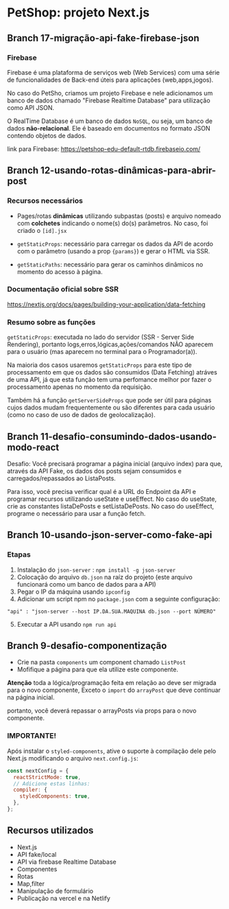 # PetShop: projeto Next.js

## Branch 17-migração-api-fake-firebase-json

### Firebase

Firebase é uma plataforma de serviços web (Web Services) com uma série de funcionalidades de Back-end úteis para aplicações (web,apps,jogos).

No caso do PetSho, criamos um projeto Firebase e nele adicionamos um banco de dados chamado "Firebase Realtime Database" para utilização como API JSON.

O RealTime Database é um banco de dados `NoSQL`, ou seja, um banco de dados **não-relacional**. Ele é baseado em documentos no formato JSON contendo objetos de dados.

link para Firebase:
https://petshop-edu-default-rtdb.firebaseio.com/

## Branch 12-usando-rotas-dinâmicas-para-abrir-post

### Recursos necessários

- Pages/rotas **dinâmicas** utilizando subpastas (posts) e arquivo nomeado com **colchetes** indicando o nome(s) do(s) parâmetros. No caso, foi criado o `[id].jsx`

- `getStaticProps`: necessário para carregar os dados da API de acordo com o parâmetro (usando a prop `{params}`) e gerar o HTML via SSR.

- `getStaticPaths`: necessário para gerar os caminhos dinâmicos no momento do acesso à página.

### Documentação oficial sobre SSR

https://nextjs.org/docs/pages/building-your-application/data-fetching

### Resumo sobre as funções

`getStaticProps`: executada no lado do servidor (SSR - Server Side Rendering), portanto logs,erros,lógicas,ações/comandos NÃO aparecem para o usuário (mas aparecem no terminal para o Programador(a)).

Na maioria dos casos usaremos `getStaticProps` para este tipo de processamento em que os dados são consumidos (Data Fetching) atráves de uma API, já que esta função tem uma perfomance melhor por fazer o processamento apenas no momento da requisição.

Também há a função `getServerSideProps` que pode ser útil para páginas cujos dados mudam frequentemente ou são diferentes para cada usuário (como no caso de uso de dados de geolocalização).

## Branch 11-desafio-consumindo-dados-usando-modo-react

Desafio:
Você precisará programar a página inicial (arquivo index) para que, através da API Fake, os dados dos posts sejam consumidos e carregados/repassados ao ListaPosts.

Para isso, você precisa verificar qual é a URL do Endpoint da API e programar recursos utilizando useState e useEffect.
No caso do useState, crie as constantes listaDePosts e setListaDePosts.
No caso do useEffect, programe o necessário para usar a função fetch.

## Branch 10-usando-json-server-como-fake-api

### Etapas

1. Instalação do `json-server` : `npm install -g json-server`
2. Colocação do arquivo `db.json` na raíz do projeto (este arquivo funcionará como um banco de dados para a API)
3. Pegar o IP da máquina usando `ipconfig`
4. Adicionar um script npm no `package.json` com a seguinte configuração:

`"api" : "json-server --host IP.DA.SUA.MAQUINA db.json --port NÚMERO"`

5. Executar a API usando `npm run api`

## Branch 9-desafio-componentização

- Crie na pasta `components` um component chamado `ListPost`
- Mofifique a página para que ela utilize este componente.

**Atenção** toda a lógica/programação feita em relação ao <StyledListaPosts> deve ser migrada para o novo componente, Exceto o `import` do `arrayPost` que deve continuar na página inicial.

portanto, você deverá repassar o arrayPosts via props para o novo componente.

### IMPORTANTE!

Após instalar o `styled-components`, ative o suporte à compilação dele pelo Next.js modificando o arquivo `next.config.js`:

```javascript
const nextConfig = {
  reactStrictMode: true,
  // Adicione estas linhas:
  compiler: {
    styledComponents: true,
  },
};
```

## Recursos utilizados

- Next.js
- API fake/local
- API via firebase Realtime Database
- Componentes
- Rotas
- Map,filter
- Manipulação de formulário
- Publicação na vercel e na Netlify
